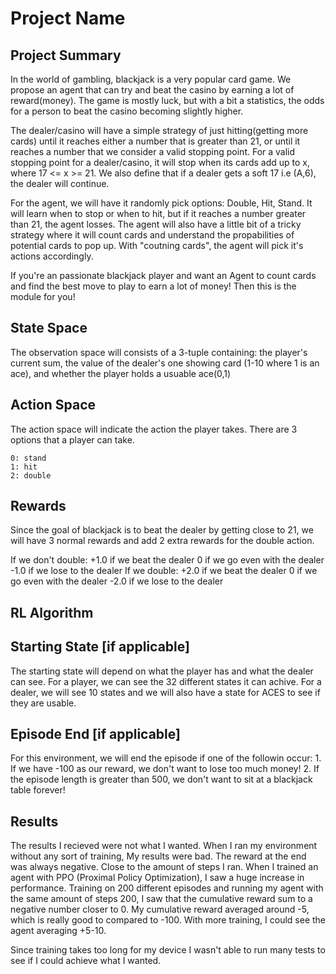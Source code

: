 # Project Name
## Project Summary
<!-- Around 200 Words -->
<!-- Cover (1) What problem you are solving, (2) Who will use this RL module and be happy with the learning, and (3) a brief description of the results -->
In the world of gambling, blackjack is a very popular card game. We propose an agent that can try and beat the casino by earning a lot of reward(money). The game is mostly luck, but with a bit a statistics, the odds for a person to beat the casino becoming slightly higher.

The dealer/casino will have a simple strategy of just hitting(getting more cards) until it reaches either a number that is greater than 21, or until it reaches a number that we consider a valid stopping point. For a valid stopping point for a dealer/casino, it will stop when its cards add up to x, where 17 <= x >= 21. We also define that if a dealer gets a soft 17 i.e (A,6), the dealer will continue.

For the agent, we will have it randomly pick options: Double, Hit, Stand. It will learn when to stop or when to hit, but if it reaches a number greater than 21, the agent losses. The agent will also have a little bit of a tricky strategy where it will count cards and understand the propabilities of potential cards to pop up. With "coutning cards", the agent will pick it's actions accordingly.

If you're an passionate blackjack player and want an Agent to count cards and find the best move to play to earn a lot of money! Then this is the module for you!

## State Space
<!-- See the Cart Pole Env example https://gymnasium.farama.org/environments/classic_control/cart_pole/ -->
The observation space will consists of a 3-tuple containing: the player's current sum, the value of the dealer's one showing card (1-10 where 1 is an ace), and whether the player holds a usuable ace(0,1)

## Action Space
<!-- See the Cart Pole Env example https://gymnasium.farama.org/environments/classic_control/cart_pole/ -->
The action space will indicate the action the player takes. There are 3 options that a player can take.

    0: stand
    1: hit
    2: double

## Rewards
<!-- See the Cart Pole Env example https://gymnasium.farama.org/environments/classic_control/cart_pole/ -->
Since the goal of blackjack is to beat the dealer by getting close to 21, we will have 3 normal rewards and add 2 extra rewards for the double action.

If we don't double:
    +1.0 if we beat the dealer
    0 if we go even with the dealer
    -1.0 if we lose to the dealer
If we double:
    +2.0 if we beat the dealer
    0 if we go even with the dealer <!-- The same as wehn we don't double -->
    -2.0 if we lose to the dealer

## RL Algorithm 

## Starting State [if applicable]
<!-- See the Cart Pole Env example https://gymnasium.farama.org/environments/classic_control/cart_pole/ -->
The starting state will depend on what the player has and what the dealer can see.
    For a player, we can see the 32 different states it can achive.
    For a dealer, we will see 10 states
    and we will also have a state for ACES to see if they are usable.

## Episode End [if applicable]
<!-- See the Cart Pole Env example https://gymnasium.farama.org/environments/classic_control/cart_pole/ -->
For this environment, we will end the episode if one of the followin occur:
    1. If we have -100 as our reward, we don't want to lose too much money!
    2. If the episode length is greater than 500, we don't want to sit at a blackjack table forever!

## Results
The results I recieved were not what I wanted. When I ran my environment without any sort of training, My results were bad. The reward at the end was always negative. Close to the amount of steps I ran.
When I trained an agent with PPO (Proximal Policy Optimization), I saw a huge increase in performance. Training on 200 different episodes and running my agent with the same amount of steps 200, I saw that the cumulative reward sum to a negative number closer to 0. My cumulative reward averaged around -5, which is really good to compared to -100. With more training, I could see the agent averaging +5-10.

Since training takes too long for my device I wasn't able to run many tests to see if I could achieve what I wanted.

